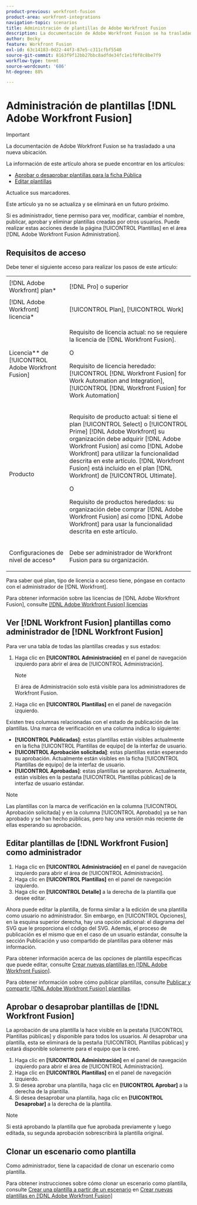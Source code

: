```yaml
---
product-previous: workfront-fusion
product-area: workfront-integrations
navigation-topic: scenarios
title: Administración de plantillas de Adobe Workfront Fusion
description: La documentación de Adobe Workfront Fusion se ha trasladado a una nueva ubicación. Este artículo ha quedado obsoleto, pero contiene un vínculo al nuevo artículo que cubre esta funcionalidad.
author: Becky
feature: Workfront Fusion
exl-id: 63c14183-0d22-44f3-87e5-c311cfbf5540
source-git-commit: 8163f9f12bb27bbc8adfde34fc1e1f0f8c8be7f9
workflow-type: tm+mt
source-wordcount: '686'
ht-degree: 88%

---
```


# Administración de plantillas [!DNL Adobe Workfront Fusion]

>[!IMPORTANT]
>
>La documentación de Adobe Workfront Fusion se ha trasladado a una nueva ubicación.
>
>La información de este artículo ahora se puede encontrar en los artículos:
>
>* [Aprobar o desaprobar plantillas para la ficha Pública](https://experienceleague.adobe.com/docs/workfront-fusion/using/set-up-and-manage-fusion/manage-templates-admin/approve-templates.html)
>* [Editar plantillas](https://experienceleague.adobe.com/docs/workfront-fusion/using/set-up-and-manage-fusion/manage-templates-admin/edit-templates.html)
>
>Actualice sus marcadores.
>
>Este artículo ya no se actualiza y se eliminará en un futuro próximo.

Si es administrador, tiene permiso para ver, modificar, cambiar el nombre, publicar, aprobar y eliminar plantillas creadas por otros usuarios. Puede realizar estas acciones desde la página [!UICONTROL Plantillas] en el área [!DNL Adobe Workfront Fusion Administration].

## Requisitos de acceso

Debe tener el siguiente acceso para realizar los pasos de este artículo:

<table style="table-layout:auto"> 
 <col> 
 <col> 
 <tbody> 
  <tr> 
    <td role="rowheader">[!DNL Adobe Workfront] plan*</td> 
   <td> <p>[!DNL Pro] o superior</p> </td> 
  </tr>
   <tr data-mc-conditions="QuicksilverOrClassic.Draft mode"> 
    <td role="rowheader">[!DNL Adobe Workfront] licencia*</td> 
    <td> <p>[!UICONTROL Plan], [!UICONTROL Work]</p> </td> 
   </tr>
  <tr> 
   <td role="rowheader">Licencia** de [!UICONTROL Adobe Workfront Fusion]</td> 
  <td>
   <p>Requisito de licencia actual: no se requiere la licencia de [!DNL Workfront Fusion].</p>
   <p>O</p>
   <p>Requisito de licencia heredado: [!UICONTROL [!DNL Workfront Fusion] for Work Automation and Integration], [!UICONTROL [!DNL Workfront Fusion] for Work Automation]</p>
   </td>  
  </tr> 
  <tr> 
   <td role="rowheader">Producto</td> 
   <td>
   <p>Requisito de producto actual: si tiene el plan [!UICONTROL Select] o [!UICONTROL Prime] [!DNL Adobe Workfront] su organización debe adquirir [!DNL Adobe Workfront Fusion] así como [!DNL Adobe Workfront] para utilizar la funcionalidad descrita en este artículo. [!DNL Workfront Fusion] está incluido en el plan [!DNL Workfront] de [!UICONTROL Ultimate].</p>
   <p>O</p>
   <p>Requisito de productos heredados: su organización debe comprar [!DNL Adobe Workfront Fusion] así como [!DNL Adobe Workfront] para usar la funcionalidad descrita en este artículo.</p>
   </td> 
  </tr> 
  <tr data-mc-conditions=""> 
   <td role="rowheader">Configuraciones de nivel de acceso*</td> 
   <td> <p>Debe ser administrador de Workfront Fusion para su organización.</p> </td> 
  </tr> 
 </tbody> 
</table>

Para saber qué plan, tipo de licencia o acceso tiene, póngase en contacto con el administrador de [!DNL Workfront].

Para obtener información sobre las licencias de [!DNL Adobe Workfront Fusion], consulte [[!DNL Adobe Workfront Fusion] licencias](../../../workfront-fusion/get-started/license-automation-vs-integration.md)

## Ver [!DNL Workfront Fusion] plantillas como administrador de [!DNL Workfront Fusion]

Para ver una tabla de todas las plantillas creadas y sus estados:

1. Haga clic en **[!UICONTROL Administración]** en el panel de navegación izquierdo para abrir el área de [!UICONTROL Administración].

   >[!NOTE]
   >
   >El área de Administración solo está visible para los administradores de Workfront Fusion.

1. Haga clic en **[!UICONTROL Plantillas]** en el panel de navegación izquierdo.

Existen tres columnas relacionadas con el estado de publicación de las plantillas. Una marca de verificación en una columna indica lo siguiente:

* **[!UICONTROL Publicadas]**: estas plantillas están visibles actualmente en la ficha [!UICONTROL Plantillas de equipo] de la interfaz de usuario.
* **[!UICONTROL Aprobación solicitada]**: estas plantillas están esperando su aprobación. Actualmente están visibles en la ficha [!UICONTROL Plantillas de equipo] de la interfaz de usuario.
* **[!UICONTROL Aprobadas]**: estas plantillas se aprobaron. Actualmente, están visibles en la pestaña [!UICONTROL Plantillas públicas] de la interfaz de usuario estándar.

>[!NOTE]
>
>Las plantillas con la marca de verificación en la columna [!UICONTROL Aprobación solicitada] y en la columna [!UICONTROL Aprobado] ya se han aprobado y se han hecho públicas, pero hay una versión más reciente de ellas esperando su aprobación.

## Editar plantillas de [!DNL Workfront Fusion] como administrador

1. Haga clic en **[!UICONTROL Administración]** en el panel de navegación izquierdo para abrir el área de [!UICONTROL Administración].
1. Haga clic en **[!UICONTROL Plantillas]** en el panel de navegación izquierdo.
1. Haga clic en **[!UICONTROL Detalle]** a la derecha de la plantilla que desee editar.

Ahora puede editar la plantilla, de forma similar a la edición de una plantilla como usuario no administrador. Sin embargo, en [!UICONTROL Opciones], en la esquina superior derecha, hay una opción adicional: el diagrama del SVG que le proporciona el código del SVG. Además, el proceso de publicación es el mismo que en el caso de un usuario estándar, consulte la sección Publicación y uso compartido de plantillas para obtener más información.

Para obtener información acerca de las opciones de plantilla específicas que puede editar, consulte [Crear nuevas plantillas en [!DNL Adobe Workfront Fusion]](../../../workfront-fusion/scenarios/templates/create-new-fusion-templates.md).

Para obtener información sobre cómo publicar plantillas, consulte [Publicar y compartir [!DNL Adobe Workfront Fusion] plantillas](../../../workfront-fusion/scenarios/templates/publish-and-share-fusion-templates.md).

## Aprobar o desaprobar plantillas de [!DNL Workfront Fusion]

La aprobación de una plantilla la hace visible en la pestaña [!UICONTROL Plantillas públicas] y disponible para todos los usuarios. Al desaprobar una plantilla, esta se eliminará de la pestaña [!UICONTROL Plantillas públicas] y estará disponible solamente para el equipo que la creó.

1. Haga clic en **[!UICONTROL Administración]** en el panel de navegación izquierdo para abrir el área de [!UICONTROL Administración].
1. Haga clic en **[!UICONTROL Plantillas]** en el panel de navegación izquierdo.
1. Si desea aprobar una plantilla, haga clic en **[!UICONTROL Aprobar]** a la derecha de la plantilla.
1. Si desea desaprobar una plantilla, haga clic en **[!UICONTROL Desaprobar]** a la derecha de la plantilla.

>[!NOTE]
>
>Si está aprobando la plantilla que fue aprobada previamente y luego editada, su segunda aprobación sobrescribirá la plantilla original.

## Clonar un escenario como plantilla

Como administrador, tiene la capacidad de clonar un escenario como plantilla.

Para obtener instrucciones sobre cómo clonar un escenario como plantilla, consulte [Crear una plantilla a partir de un escenario](../../../workfront-fusion/scenarios/templates/create-new-fusion-templates.md#create-a-template-from-a-scenario) en [Crear nuevas plantillas en [!DNL Adobe Workfront Fusion]](../../../workfront-fusion/scenarios/templates/create-new-fusion-templates.md)
